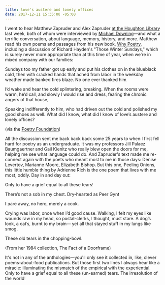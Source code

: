 ```yaml
---
title: love's austere and lonely offices
date: 2017-12-11 15:35:00 -05:00
---
```


I went to hear Matthew Zapruder and Alex Zapruder [at the Houghton Library](http://houghton75.org/?event=the-artifactual-consciousness-a-nonfiction-poetry-reading-and-discussion) last week, both of whom were interviewed by [Michael Downing](http://michaeldowningbooks.com/)—and what a terrific conversation, about language, memory, history, and more. Matthew read his own poems and passages from his new book, [Why Poetry](https://www.harpercollins.com/9780062343079/why-poetry), including a discussion of Richard Hayden's "Those Winter Sundays," which is surely never more appropriate than at this time of year, when we're in mixed company with our families:

Sundays too my father got up early 
and put his clothes on in the blueblack cold, 
then with cracked hands that ached 
from labor in the weekday weather made 
banked fires blaze. No one ever thanked him. 

I’d wake and hear the cold splintering, breaking. 
When the rooms were warm, he’d call, 
and slowly I would rise and dress, 
fearing the chronic angers of that house, 

Speaking indifferently to him, 
who had driven out the cold 
and polished my good shoes as well. 
What did I know, what did I know 
of love’s austere and lonely offices?

(via the [Poetry Foundation](https://www.poetryfoundation.org/poems/46461/those-winter-sundays))

All the discussion sent me back back back some 25 years to when I first fell hard for poetry as an undergraduate. It was my professors Jill Palaez Baumgaertner and Gail Kienitz who really blew open the doors for me, helping me see what language could do. And Zapruder's text made me re-connect again with the poets who meant most to me in those days: Denise Levertov, Marianne Moore, Elizabeth Bishop. But this one, Peeling Onions, this little humble thing by Adrienne Rich is the one poem that lives with me most, oddly. Day in and day out:

Only to have a grief
equal to all these tears!

There’s not a sob in my chest.
Dry-hearted as Peer Gynt

I pare away, no hero,
merely a cook.

Crying was labor, once
when I’d good cause.
Walking, I felt my eyes like wounds
raw in my head,
so postal-clerks, I thought, must stare.
A dog’s look, a cat’s, burnt to my brain—
yet all that stayed
stuff in my lungs like smog.

These old tears in the chopping-bowl.

(From her 1984 collection, The Fact of a Doorframe)

It's not in any of the anthologies—you'll only see it collected in, like, clever poems-about-food publications. But those first two lines I always hear like a miracle: illuminating the mismatch of the empirical with the experiential. Only to have a grief equal to all these (un-earned) tears. The irresolution of the world!

